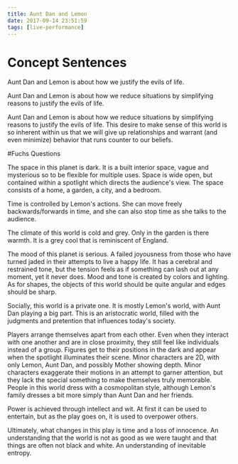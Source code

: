 ```yaml
---
title: Aunt Dan and Lemon
date: 2017-09-14 23:51:59
tags: [live-performance]
---
```


# Concept Sentences

Aunt Dan and Lemon is about how we justify the evils of life. 

Aunt Dan and Lemon is about how we reduce situations by simplifying reasons to justify the evils of life. 

Aunt Dan and Lemon is about how we reduce situations by simplifying reasons to justify the evils of life. This desire to make sense of this world is so inherent within us that we will give up relationships and warrant (and even minimize) behavior that runs counter to our beliefs.

#Fuchs Questions

The space in this planet is dark. It is a built interior space, vague and mysterious so to be flexible for multiple uses. Space is wide open, but contained within a spotlight which directs the audience's view. The space consists of a home, a garden, a city, and a bedroom. 

Time is controlled by Lemon's actions. She can move freely backwards/forwards in time, and she can also stop time as she talks to the audience. 

The climate of this world is cold and grey. Only in the garden is there warmth. It is a grey cool that is reminiscent of England. 

The mood of this planet is serious. A failed joyousness from those who have turned jaded in their attempts to live a happy life. It has a cerebral and restrained tone, but the tension feels as if something can lash out at any moment, yet it never does. Mood and tone is created by colors and lighting. As for shapes, the objects of this world should be quite angular and edges should be sharp. 

Socially, this world is a private one. It is mostly Lemon's world, with Aunt Dan playing a big part. This is an aristocratic world, filled with the judgments and pretention that influences today's society. 

Players arrange themselves apart from each other. Even when they interact with one another and are in close proximity, they still feel like individuals instead of a group. Figures get to their positions in the dark and appear when the spotlight illuminates their scene. Minor characters are 2D, with only Lemon, Aunt Dan, and possibly Mother showing depth. Minor characters exaggerate their motions in an attempt to garner attention, but they lack the special something to make themselves truly memorable. People in this world dress with a cosmopolitan style, although Lemon's family dresses a bit more simply than Aunt Dan and her friends. 

Power is achieved through intellect and wit. At first it can be used to entertain, but as the play goes on, it is used to overpower others. 

Ultimately, what changes in this play is time and a loss of innocence. An understanding that the world is not as good as we were taught and that things are often not black and white. An understanding of inevitable entropy.

